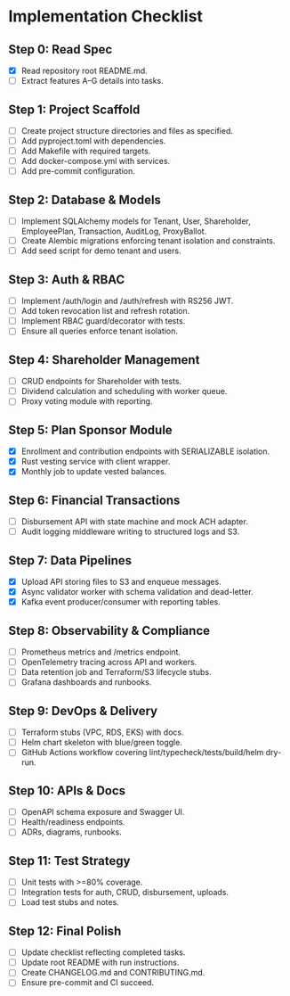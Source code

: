 # Implementation Checklist

## Step 0: Read Spec
- [x] Read repository root README.md.
- [ ] Extract features A–G details into tasks.

## Step 1: Project Scaffold
- [ ] Create project structure directories and files as specified.
- [ ] Add pyproject.toml with dependencies.
- [ ] Add Makefile with required targets.
- [ ] Add docker-compose.yml with services.
- [ ] Add pre-commit configuration.

## Step 2: Database & Models
- [ ] Implement SQLAlchemy models for Tenant, User, Shareholder, EmployeePlan, Transaction, AuditLog, ProxyBallot.
- [ ] Create Alembic migrations enforcing tenant isolation and constraints.
- [ ] Add seed script for demo tenant and users.

## Step 3: Auth & RBAC
- [ ] Implement /auth/login and /auth/refresh with RS256 JWT.
- [ ] Add token revocation list and refresh rotation.
- [ ] Implement RBAC guard/decorator with tests.
- [ ] Ensure all queries enforce tenant isolation.

## Step 4: Shareholder Management
- [ ] CRUD endpoints for Shareholder with tests.
- [ ] Dividend calculation and scheduling with worker queue.
- [ ] Proxy voting module with reporting.

## Step 5: Plan Sponsor Module
- [x] Enrollment and contribution endpoints with SERIALIZABLE isolation.
- [x] Rust vesting service with client wrapper.
- [x] Monthly job to update vested balances.

## Step 6: Financial Transactions
- [ ] Disbursement API with state machine and mock ACH adapter.
- [ ] Audit logging middleware writing to structured logs and S3.

## Step 7: Data Pipelines
- [x] Upload API storing files to S3 and enqueue messages.
- [x] Async validator worker with schema validation and dead-letter.
- [x] Kafka event producer/consumer with reporting tables.

## Step 8: Observability & Compliance
- [ ] Prometheus metrics and /metrics endpoint.
- [ ] OpenTelemetry tracing across API and workers.
- [ ] Data retention job and Terraform/S3 lifecycle stubs.
- [ ] Grafana dashboards and runbooks.

## Step 9: DevOps & Delivery
- [ ] Terraform stubs (VPC, RDS, EKS) with docs.
- [ ] Helm chart skeleton with blue/green toggle.
- [ ] GitHub Actions workflow covering lint/typecheck/tests/build/helm dry-run.

## Step 10: APIs & Docs
- [ ] OpenAPI schema exposure and Swagger UI.
- [ ] Health/readiness endpoints.
- [ ] ADRs, diagrams, runbooks.

## Step 11: Test Strategy
- [ ] Unit tests with >=80% coverage.
- [ ] Integration tests for auth, CRUD, disbursement, uploads.
- [ ] Load test stubs and notes.

## Step 12: Final Polish
- [ ] Update checklist reflecting completed tasks.
- [ ] Update root README with run instructions.
- [ ] Create CHANGELOG.md and CONTRIBUTING.md.
- [ ] Ensure pre-commit and CI succeed.
